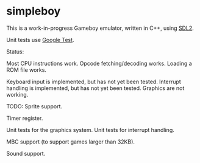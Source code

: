 # simpleboy
This is a work-in-progress Gameboy emulator, written in C++, using [SDL2](https://www.libsdl.org/download-2.0.php).

Unit tests use [Google Test](https://github.com/google/googletest).

Status:

Most CPU instructions work. 
Opcode fetching/decoding works. 
Loading a ROM file works.

Keyboard input is implemented, but has not yet been tested.
Interrupt handling is implemented, but has not yet been tested.
Graphics are not working. 

TODO:
Sprite support.

Timer register.

Unit tests for the graphics system.
Unit tests for interrupt handling.

MBC support (to support games larger than 32KB). 

Sound support.

